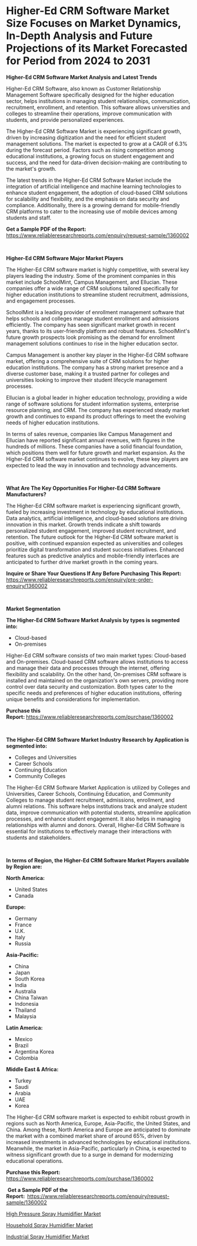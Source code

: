 <p><h1>Higher-Ed CRM Software Market Size Focuses on Market Dynamics, In-Depth Analysis and Future Projections of its Market Forecasted for Period from 2024 to 2031</h1></p><p><strong>Higher-Ed CRM Software Market Analysis and Latest Trends</strong></p>
<p><p>Higher-Ed CRM Software, also known as Customer Relationship Management Software specifically designed for the higher education sector, helps institutions in managing student relationships, communication, recruitment, enrollment, and retention. This software allows universities and colleges to streamline their operations, improve communication with students, and provide personalized experiences. </p><p>The Higher-Ed CRM Software Market is experiencing significant growth, driven by increasing digitization and the need for efficient student management solutions. The market is expected to grow at a CAGR of 6.3% during the forecast period. Factors such as rising competition among educational institutions, a growing focus on student engagement and success, and the need for data-driven decision-making are contributing to the market's growth.</p><p>The latest trends in the Higher-Ed CRM Software Market include the integration of artificial intelligence and machine learning technologies to enhance student engagement, the adoption of cloud-based CRM solutions for scalability and flexibility, and the emphasis on data security and compliance. Additionally, there is a growing demand for mobile-friendly CRM platforms to cater to the increasing use of mobile devices among students and staff.</p></p>
<p><strong>Get a Sample PDF of the Report:&nbsp;</strong> <a href="https://www.reliableresearchreports.com/enquiry/request-sample/1360002">https://www.reliableresearchreports.com/enquiry/request-sample/1360002</a></p>
<p>&nbsp;</p>
<p><strong>Higher-Ed CRM Software Major Market Players</strong></p>
<p><p>The Higher-Ed CRM software market is highly competitive, with several key players leading the industry. Some of the prominent companies in this market include SchoolMint, Campus Management, and Ellucian. These companies offer a wide range of CRM solutions tailored specifically for higher education institutions to streamline student recruitment, admissions, and engagement processes.</p><p>SchoolMint is a leading provider of enrollment management software that helps schools and colleges manage student enrollment and admissions efficiently. The company has seen significant market growth in recent years, thanks to its user-friendly platform and robust features. SchoolMint's future growth prospects look promising as the demand for enrollment management solutions continues to rise in the higher education sector.</p><p>Campus Management is another key player in the Higher-Ed CRM software market, offering a comprehensive suite of CRM solutions for higher education institutions. The company has a strong market presence and a diverse customer base, making it a trusted partner for colleges and universities looking to improve their student lifecycle management processes.</p><p>Ellucian is a global leader in higher education technology, providing a wide range of software solutions for student information systems, enterprise resource planning, and CRM. The company has experienced steady market growth and continues to expand its product offerings to meet the evolving needs of higher education institutions.</p><p>In terms of sales revenue, companies like Campus Management and Ellucian have reported significant annual revenues, with figures in the hundreds of millions. These companies have a solid financial foundation, which positions them well for future growth and market expansion. As the Higher-Ed CRM software market continues to evolve, these key players are expected to lead the way in innovation and technology advancements.</p></p>
<p>&nbsp;</p>
<p><strong>What Are The Key Opportunities For Higher-Ed CRM Software Manufacturers?</strong></p>
<p><p>The Higher-Ed CRM software market is experiencing significant growth, fueled by increasing investment in technology by educational institutions. Data analytics, artificial intelligence, and cloud-based solutions are driving innovation in this market. Growth trends indicate a shift towards personalized student engagement, improved student recruitment, and retention. The future outlook for the Higher-Ed CRM software market is positive, with continued expansion expected as universities and colleges prioritize digital transformation and student success initiatives. Enhanced features such as predictive analytics and mobile-friendly interfaces are anticipated to further drive market growth in the coming years.</p></p>
<p><strong>Inquire or Share Your Questions If Any Before Purchasing This Report:</strong> <a href="https://www.reliableresearchreports.com/enquiry/pre-order-enquiry/1360002">https://www.reliableresearchreports.com/enquiry/pre-order-enquiry/1360002</a></p>
<p>&nbsp;</p>
<p><strong>Market Segmentation</strong></p>
<p><strong>The Higher-Ed CRM Software Market Analysis by types is segmented into:</strong></p>
<p><ul><li>Cloud-based</li><li>On-premises</li></ul></p>
<p><p>Higher-Ed CRM software consists of two main market types: Cloud-based and On-premises. Cloud-based CRM software allows institutions to access and manage their data and processes through the internet, offering flexibility and scalability. On the other hand, On-premises CRM software is installed and maintained on the organization's own servers, providing more control over data security and customization. Both types cater to the specific needs and preferences of higher education institutions, offering unique benefits and considerations for implementation.</p></p>
<p><strong>Purchase this Report:&nbsp;</strong><a href="https://www.reliableresearchreports.com/purchase/1360002">https://www.reliableresearchreports.com/purchase/1360002</a></p>
<p>&nbsp;</p>
<p><strong>The Higher-Ed CRM Software Market Industry Research by Application is segmented into:</strong></p>
<p><ul><li>Colleges and Universities</li><li>Career Schools</li><li>Continuing Education</li><li>Community Colleges</li></ul></p>
<p><p>The Higher-Ed CRM Software Market Application is utilized by Colleges and Universities, Career Schools, Continuing Education, and Community Colleges to manage student recruitment, admissions, enrollment, and alumni relations. This software helps institutions track and analyze student data, improve communication with potential students, streamline application processes, and enhance student engagement. It also helps in managing relationships with alumni and donors. Overall, Higher-Ed CRM Software is essential for institutions to effectively manage their interactions with students and stakeholders.</p></p>
<p>&nbsp;</p>
<p><strong>In terms of Region, the Higher-Ed CRM Software Market Players available by Region are:</strong></p>
<p>
    <p> <strong> North America: </strong>
        <ul>
            <li>United States</li>
            <li>Canada</li>
        </ul>
        </p> 
    <p> <strong> Europe: </strong>
        <ul>
            <li>Germany</li>
            <li>France</li>
            <li>U.K.</li>
            <li>Italy</li>
            <li>Russia</li>
        </ul>
        </p> 
    <p> <strong> Asia-Pacific: </strong>
        <ul>
            <li>China</li>
            <li>Japan</li>
            <li>South Korea</li>
            <li>India</li>
            <li>Australia</li>
            <li>China Taiwan</li>
            <li>Indonesia</li>
            <li>Thailand</li>
            <li>Malaysia</li>
        </ul>
        </p> 
    <p> <strong> Latin America: </strong>
        <ul>
            <li>Mexico</li>
            <li>Brazil</li>
            <li>Argentina Korea</li>
            <li>Colombia</li>
        </ul>
        </p> 
    <p> <strong> Middle East & Africa: </strong>
        <ul>
            <li>Turkey</li>
            <li>Saudi</li>
            <li>Arabia</li>
            <li>UAE</li>
            <li>Korea</li>
        </ul>
    </p>
    </p>
<p><p>The Higher-Ed CRM software market is expected to exhibit robust growth in regions such as North America, Europe, Asia-Pacific, the United States, and China. Among these, North America and Europe are anticipated to dominate the market with a combined market share of around 65%, driven by increased investments in advanced technologies by educational institutions. Meanwhile, the market in Asia-Pacific, particularly in China, is expected to witness significant growth due to a surge in demand for modernizing educational operations.</p></p>
<p><strong>Purchase this Report: </strong><a href="https://www.reliableresearchreports.com/purchase/1360002">https://www.reliableresearchreports.com/purchase/1360002</a></p>
<p>&nbsp;<strong>Get a Sample PDF of the Report:&nbsp;&nbsp;</strong><a href="https://www.reliableresearchreports.com/enquiry/request-sample/1360002">https://www.reliableresearchreports.com/enquiry/request-sample/1360002</a></p>
<p><strong></strong></p>
<p><p><a href="https://github.com/sofayahoo2023/Market-Research-Report-List-3/blob/main/high-pressure-spray-humidifier-market.md">High Pressure Spray Humidifier Market</a></p><p><a href="https://github.com/gamblestampleyjenny50m5sl6/Market-Research-Report-List-1/blob/main/household-spray-humidifier-market.md">Household Spray Humidifier Market</a></p><p><a href="https://github.com/nicholepatriciadoylenwnrjr0/Market-Research-Report-List-1/blob/main/industrial-spray-humidifier-market.md">Industrial Spray Humidifier Market</a></p></p>